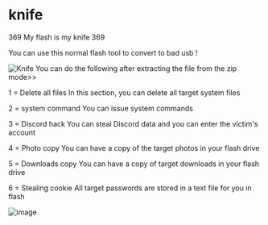 # knife
369 My flash is my knife 369

You can use this normal flash tool to convert to bad usb !

![Knife](https://user-images.githubusercontent.com/100033106/200580003-e5b614d0-e85c-41fd-a82a-e19bb197f0ba.jpg)
You can do the following after extracting the file from the zip mode>>

1 = Delete all files
In this section, you can delete all target system files

2 = system command
You can issue system commands

3 = Discord hack
You can steal Discord data and you can enter the victim's account

4 = Photo copy
You can have a copy of the target photos in your flash drive

5 = Downloads copy
You can have a copy of target downloads in your flash drive

6 = Stealing cookie
All target passwords are stored in a text file for you in flash

![image](https://user-images.githubusercontent.com/100033106/200581751-609da6e7-8443-4fb5-b4c4-3f9d33974558.png)
